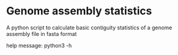 # Genome assembly statistics

A python script to calculate basic contiguity statistics of a genome assembly file in fasta format

help message: python3 -h
